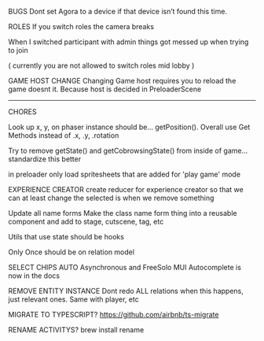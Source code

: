 BUGS
  Dont set Agora to a device if that device isn’t found this time.

ROLES
  If you switch roles the camera breaks 

  When I switched participant with admin things got messed up when trying to join

  ( currently you are not allowed to switch roles mid lobby )

GAME HOST CHANGE
  Changing Game host requires you to reload the game doesnt it. Because host is decided in PreloaderScene

-----

CHORES

Look up x, y, on phaser instance should be... getPosition(). Overall use Get Methods instead of .x, .y, .rotation

Try to remove getState() and getCobrowsingState() from inside of game... standardize this better

in preloader
  only load spritesheets that are added for 'play game' mode

EXPERIENCE CREATOR
  create reducer for experience creator so that we can at least change the selected is when we remove something

Update all name forms 
  Make the class name form thing into a reusable component and add to stage, cutscene, tag, etc

Utils that use state should be hooks

Only Once should be on relation model

SELECT CHIPS AUTO 
  Asynchronous and FreeSolo MUI Autocomplete is now in the docs

REMOVE ENTITY INSTANCE
  Dont redo ALL relations when this happens, just relevant ones. Same with player, etc

MIGRATE TO TYPESCRIPT?
  https://github.com/airbnb/ts-migrate

RENAME ACTIVITYS?
  brew install rename